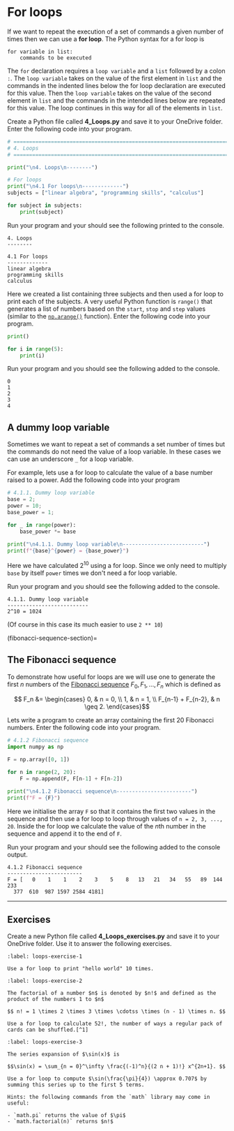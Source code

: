 # For loops

If we want to repeat the execution of a set of commands a given number of times then we can use a **for loop**. The Python syntax for a for loop is

```text
for variable in list:
    commands to be executed 
```

The `for` declaration requires a `loop variable` and a `list` followed by a colon `:`. The `loop variable` takes on the value of the first element in `list` and the commands in the indented lines below the for loop declaration are executed for this value. Then the `loop variable` takes on the value of the second element in `list` and the commands in the intended lines below are repeated for this value. The loop continues in this way for all of the elements in `list`.

Create a Python file called **4_Loops.py** and save it to your OneDrive folder. Enter the following code into your program.

```python
# =============================================================================
# 4. Loops
# =============================================================================

print("\n4. Loops\n--------")

# For loops
print("\n4.1 For loops\n-------------")
subjects = ["linear algebra", "programming skills", "calculus"]

for subject in subjects:
    print(subject)
```

Run your program and your should see the following printed to the console.

```text
4. Loops
--------

4.1 For loops
-------------
linear algebra
programming skills
calculus
```

Here we created a list containing three subjects and then used a for loop to print each of the subjects. A very useful Python function is `range()` that generates a list of numbers based on the `start`, `stop` and `step` values (similar to the [`np.arange()`](np.arange-section) function). Enter the following code into your program.

```python
print()

for i in range(5):
    print(i)
```

Run your program and you should see the following added to the console.

```text
0
1
2
3
4
```

## A dummy loop variable

Sometimes we want to repeat a set of commands a set number of times but the commands do not need the value of a loop variable. In these cases we can use an underscore `_` for a loop variable. 

For example, lets use a for loop to calculate the value of a base number raised to a power. Add the following code into your program

```python
# 4.1.1. Dummy loop variable
base = 2;
power = 10;
base_power = 1;

for _ in range(power):
    base_power *= base
  
print("\n4.1.1. Dummy loop variable\n--------------------------")  
print(f"{base}^{power} = {base_power}")
```

Here we have calculated $2^{10}$ using a for loop. Since we only need to multiply `base` by itself `power` times we don't need a for loop variable.

Run your program and you should see the following added to the console.

```text
4.1.1. Dummy loop variable
--------------------------
2^10 = 1024
```

(Of course in this case its much easier to use `2 ** 10`)

(fibonacci-sequence-section)=
## The Fibonacci sequence

To demonstrate how useful for loops are we will use one to generate the first $n$ numbers of the <a href="https://en.wikipedia.org/wiki/Fibonacci_sequence" target="_blank">Fibonacci sequence</a> $F_0, F_1, \ldots, F_n$ which is defined as

$$ F_n &= \begin{cases} 0, & n = 0, \\ 1, & n = 1, \\ F_{n-1} + F_{n-2}, & n \geq 2. \end{cases}$$

Lets write a program to create an array containing the first 20 Fibonacci numbers. Enter the following code into your program.

```python
# 4.1.2 Fibonacci sequence
import numpy as np

F = np.array([0, 1])

for n in range(2, 20):
    F = np.append(F, F[n-1] + F[n-2])

print("\n4.1.2 Fibonacci sequence\n------------------------")
print(f"F = {F}")
```

Here we initialise the array `F` so that it contains the first two values in the sequence and then use a for loop to loop through values of `n = 2, 3, ..., 20`. Inside the for loop we calculate the value of the $n$th number in the sequence and append it to the end of `F`.

Run your program and your should see the following added to the console output.

```text
4.1.2 Fibonacci sequence
------------------------
F = [   0    1    1    2    3    5    8   13   21   34   55   89  144  233
  377  610  987 1597 2584 4181]
```

---

## Exercises

Create a new Python file called **4_Loops_exercises.py** and save it to your OneDrive folder. Use it to answer the following exercises.

```{exercise}
:label: loops-exercise-1

Use a for loop to print "hello world" 10 times.
```

```{exercise}
:label: loops-exercise-2

The factorial of a number $n$ is denoted by $n!$ and defined as the product of the numbers 1 to $n$

$$ n! = 1 \times 2 \times 3 \times \cdotss \times (n - 1) \times n. $$

Use a for loop to calculate 52!, the number of ways a regular pack of cards can be shuffled.[^1] 
```

[^1]: To give you an idea of how large the number 52! is imagine you are standing on the equator and set a timer to countdown from 52! seconds. After 1 billion years has elapsed take a step forward. Wait another billion years before taking a seconds step. Do this until you've reached all the way around the Earth and now take one drop of water out of the Pacific ocean and set it aside. Repeat this whole process until the entire Pacific ocean is drained and then lay a piece of paper on the ground. Repeat this entire process of draining the ocean again to lay another piece of paper on top of the first one. Rinse and repeat until that stack of papers reaches the sun. Complete all of this 1000 more times and you'll still only be a third of the way through the timer!

```{exercise}
:label: loops-exercise-3

The series expansion of $\sin(x)$ is

$$\sin(x) = \sum_{n = 0}^\infty \frac{(-1)^n}{(2 n + 1)!} x^{2n+1}. $$

Use a for loop to compute $\sin(\frac{\pi}{4}) \approx 0.707$ by summing this series up to the first 5 terms. 

Hints: the following commands from the `math` library may come in useful:

- `math.pi` returns the value of $\pi$
- `math.factorial(n)` returns $n!$
```